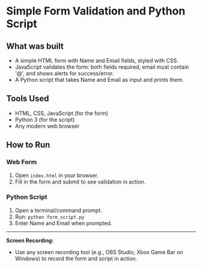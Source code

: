 # Simple Form Validation and Python Script

## What was built
- A simple HTML form with Name and Email fields, styled with CSS.
- JavaScript validates the form: both fields required, email must contain '@', and shows alerts for success/error.
- A Python script that takes Name and Email as input and prints them.

## Tools Used
- HTML, CSS, JavaScript (for the form)
- Python 3 (for the script)
- Any modern web browser

## How to Run

### Web Form
1. Open `index.html` in your browser.
2. Fill in the form and submit to see validation in action.

### Python Script
1. Open a terminal/command prompt.
2. Run: `python form_script.py`
3. Enter Name and Email when prompted.

---

**Screen Recording:**
- Use any screen recording tool (e.g., OBS Studio, Xbox Game Bar on Windows) to record the form and script in action.
